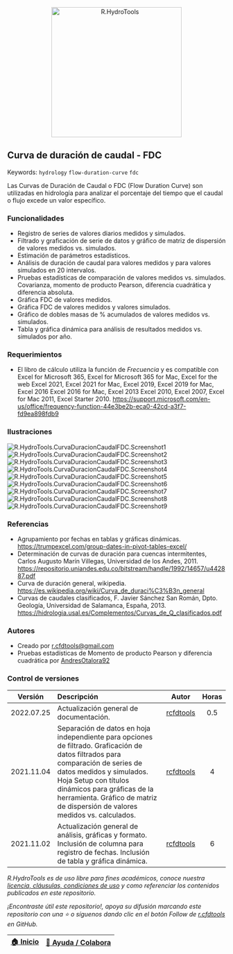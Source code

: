 <div align="center"><img alt="R.HydroTools" src="../../file/graph/R.HydroTools.svg" width="300px"></div>

## Curva de duración de caudal - FDC
Keywords: `hydrology` `flow-duration-curve` `fdc` 

Las Curvas de Duración de Caudal o FDC (Flow Duration Curve) son utilizadas en hidrología para analizar el porcentaje del tiempo que el caudal o flujo excede un valor específico. 


### Funcionalidades

* Registro de series de valores diarios medidos y simulados.
* Filtrado y graficación de serie de datos y gráfico de matriz de dispersión de valores medidos vs. simulados.
* Estimación de parámetros estadísticos.
* Análisis de duración de caudal para valores medidos y para valores simulados en 20 intervalos.
* Pruebas estadísticas de comparación de valores medidos vs. simulados. Covarianza, momento de producto Pearson, diferencia cuadrática y diferencia absoluta.
* Gráfica FDC de valores medidos.
* Gráfica FDC de valores medidos y valores simulados.
* Gráfico de dobles masas de % acumulados de valores medidos vs. simulados.
* Tabla y gráfica dinámica para análisis de resultados medidos vs. simulados por año.


### Requerimientos

* El libro de cálculo utiliza la función de _Frecuencia_ y es compatible con Excel for Microsoft 365, Excel for Microsoft 365 for Mac, Excel for the web Excel 2021, Excel 2021 for Mac, Excel 2019, Excel 2019 for Mac, Excel 2016 Excel 2016 for Mac, Excel 2013 Excel 2010, Excel 2007, Excel for Mac 2011, Excel Starter 2010. https://support.microsoft.com/en-us/office/frequency-function-44e3be2b-eca0-42cd-a3f7-fd9ea898fdb9


### Ilustraciones

![R.HydroTools.CurvaDuracionCaudalFDC.Screenshot1](Screenshot/Screenshot1.png)
![R.HydroTools.CurvaDuracionCaudalFDC.Screenshot2](Screenshot/Screenshot2.png)
![R.HydroTools.CurvaDuracionCaudalFDC.Screenshot3](Screenshot/Screenshot3.png)
![R.HydroTools.CurvaDuracionCaudalFDC.Screenshot4](Screenshot/Screenshot4.png)
![R.HydroTools.CurvaDuracionCaudalFDC.Screenshot5](Screenshot/Screenshot5.png)
![R.HydroTools.CurvaDuracionCaudalFDC.Screenshot6](Screenshot/Screenshot6.png)
![R.HydroTools.CurvaDuracionCaudalFDC.Screenshot7](Screenshot/Screenshot7.png)
![R.HydroTools.CurvaDuracionCaudalFDC.Screenshot8](Screenshot/Screenshot8.png)
![R.HydroTools.CurvaDuracionCaudalFDC.Screenshot9](Screenshot/Screenshot9.png)


### Referencias

* Agrupamiento por fechas en tablas y gráficas dinámicas. https://trumpexcel.com/group-dates-in-pivot-tables-excel/
* Determinación de curvas de duración para cuencas intermitentes, Carlos Augusto Marín Villegas, Universidad de los Andes, 2011. https://repositorio.uniandes.edu.co/bitstream/handle/1992/14657/u442887.pdf
* Curva de duración general, wikipedia. https://es.wikipedia.org/wiki/Curva_de_duraci%C3%B3n_general
* Curvas de caudales clasificados, F. Javier Sánchez San Román, Dpto. Geología, Universidad de Salamanca, España, 2013. https://hidrologia.usal.es/Complementos/Curvas_de_Q_clasificados.pdf


### Autores

* Creado por r.cfdtools@gmail.com
* Pruebas estadísticas de Momento de producto Pearson y diferencia cuadrática por [AndresOtalora92](https://github.com/AndresOtalora92) 


### Control de versiones

| Versión     | Descripción                                                                                                                                                                                                                                                                                       | Autor                                      | Horas |
|-------------|:--------------------------------------------------------------------------------------------------------------------------------------------------------------------------------------------------------------------------------------------------------------------------------------------------|--------------------------------------------|:-----:|
| 2022.07.25  | Actualización general de documentación.                                                                                                                                                                                                                                                           | [rcfdtools](https://github.com/rcfdtools)  |  0.5  |
| 2021.11.04  | Separación de datos en hoja independiente para opciones de filtrado. Graficación de datos filtrados para comparación de series de datos medidos y simulados. Hoja Setup con títulos dinámicos para gráficas de la herramienta. Gráfico de matriz de dispersión de valores medidos vs. calculados. | [rcfdtools](https://github.com/rcfdtools)  |   4   |
| 2021.11.02  | Actualización general de análisis, gráficas y formato. Inclusión de columna para registro de fechas. Inclusión de tabla y gráfica dinámica.                                                                                                                                                       | [rcfdtools](https://github.com/rcfdtools)  |   6   |

_R.HydroTools es de uso libre para fines académicos, conoce nuestra [licencia, cláusulas, condiciones de uso](https://github.com/rcfdtools/R.HydroTools/wiki/License) y como referenciar los contenidos publicados en este repositorio._

_¡Encontraste útil este repositorio!, apoya su difusión marcando este repositorio con una ⭐ o síguenos dando clic en el botón Follow de [r.cfdtools](https://github.com/rcfdtools) en GitHub._

| [:house: Inicio](../../README.md) | [:beginner: Ayuda / Colabora](https://github.com/rcfdtools/R.HydroTools/discussions/5) |
|------------------------------------------------------------------|-----------------------------------------------------------------------------|
